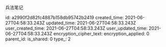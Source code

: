 兵法笔记

id: a2990f2d82fc4887b158db95742b2419
created_time: 2021-06-27T04:58:33.243Z
updated_time: 2021-06-27T04:58:33.243Z
user_created_time: 2021-06-27T04:58:33.243Z
user_updated_time: 2021-06-27T04:58:33.243Z
encryption_cipher_text: 
encryption_applied: 0
parent_id: 
is_shared: 0
type_: 2